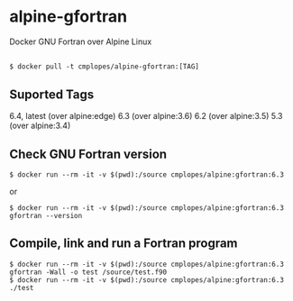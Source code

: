 # alpine-gfortran
Docker GNU Fortran over Alpine Linux

## 
```
$ docker pull -t cmplopes/alpine-gfortran:[TAG]
```

## Suported Tags
6.4, latest (over alpine:edge)
6.3 (over alpine:3.6)
6.2 (over alpine:3.5)
5.3 (over alpine:3.4)


## Check GNU Fortran version
```
$ docker run --rm -it -v $(pwd):/source cmplopes/alpine:gfortran:6.3
```
or
```
$ docker run --rm -it -v $(pwd):/source cmplopes/alpine:gfortran:6.3 gfortran --version
```

## Compile, link and run a Fortran program
```
$ docker run --rm -it -v $(pwd):/source cmplopes/alpine:gfortran:6.3 gfortran -Wall -o test /source/test.f90
$ docker run --rm -it -v $(pwd):/source cmplopes/alpine:gfortran:6.3 ./test
```
